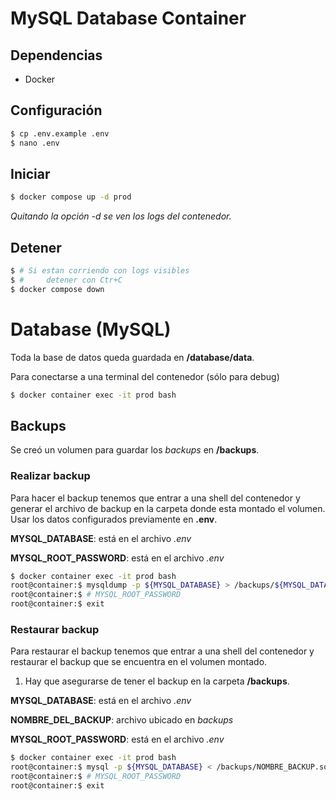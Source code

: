 # MySQL Database Container

## Dependencias

- Docker

## Configuración

```bash
$ cp .env.example .env
$ nano .env
```

## Iniciar

```bash
$ docker compose up -d prod
```

_Quitando la opción *-d* se ven los logs del contenedor._

## Detener

```bash
$ # Si estan corriendo con logs visibles
$ #     detener con Ctr+C
$ docker compose down
```

# Database (MySQL)

Toda la base de datos queda guardada en **/database/data**.

Para conectarse a una terminal del contenedor (sólo para debug)

```bash
$ docker container exec -it prod bash
```

## Backups

Se creó un volumen para guardar los _backups_ en **/backups**.

### Realizar backup

Para hacer el backup tenemos que entrar a una shell del contenedor y generar el archivo de backup en la carpeta donde esta montado el volumen.
Usar los datos configurados previamente en **.env**.

**MYSQL_DATABASE**: está en el archivo _.env_

**MYSQL_ROOT_PASSWORD**: está en el archivo _.env_

```bash
$ docker container exec -it prod bash
root@container:$ mysqldump -p ${MYSQL_DATABASE} > /backups/${MYSQL_DATABASE}$(date "+%Y%m%d-%H_%M")hs.sql
root@container:$ # MYSQL_ROOT_PASSWORD
root@container:$ exit
```

### Restaurar backup

Para restaurar el backup tenemos que entrar a una shell del contenedor y restaurar el backup que se encuentra en el volumen montado.

1. Hay que asegurarse de tener el backup en la carpeta **/backups**.

**MYSQL_DATABASE**: está en el archivo _.env_

**NOMBRE_DEL_BACKUP**: archivo ubicado en _backups_

**MYSQL_ROOT_PASSWORD**: está en el archivo _.env_

```bash
$ docker container exec -it prod bash
root@container:$ mysql -p ${MYSQL_DATABASE} < /backups/NOMBRE_BACKUP.sql
root@container:$ # MYSQL_ROOT_PASSWORD
root@container:$ exit
```
